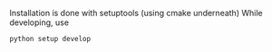 Installation is done with setuptools (using cmake underneath)
While developing, use
```
python setup develop
```


